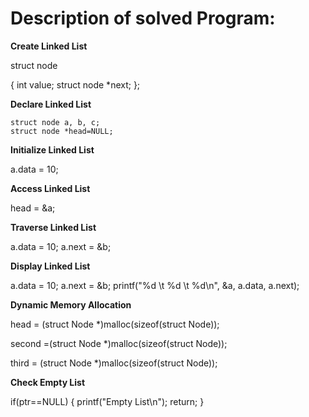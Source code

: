 
# Description of solved Program:




**Create Linked List**




struct node

{
    int value;
    struct node *next;
};





**Declare Linked List**



    struct node a, b, c;
    struct node *head=NULL;
    
    
    
    
 
 
**Initialize Linked List**





   a.data = 10;
   
   
   
   
   
   

**Access Linked List**







   head = &a;
   
   
   
   

**Traverse Linked List**




   a.data = 10;
   a.next = &b;
   
   
   
   
   
   
**Display  Linked List**








   a.data = 10;
   a.next = &b;
   printf("%d \t %d \t %d\n", &a, a.data, a.next);
   
   
   
   
   
   
   
 **Dynamic Memory Allocation** 
 
 
 
 
 
  head = (struct Node *)malloc(sizeof(struct Node));
  
  
  
  
  second =(struct Node *)malloc(sizeof(struct Node));
  
  
  
  
  third = (struct Node *)malloc(sizeof(struct Node));
  
  
  
  
  
  
  
   **Check Empty List** 
   
   
   
   
   if(ptr==NULL)
    {
        printf("Empty List\n");
        return;
    }
  
  
   
   
   
